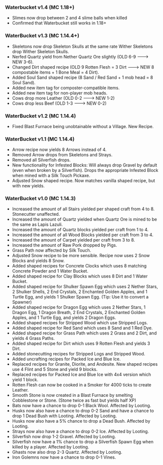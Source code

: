 ### Waterbucket v1.4 (MC 1.18+)
* Slimes now drop between 2 and 4 slime balls when killed
* Confirmed that Waterbucket still works in 1.18+



### WaterBucket v1.3 (MC 1.14.4+)

* Skeletons now drop Skeleton Skulls at the same rate Wither Skeletons drop Wither Skeleton Skulls.
* Nerfed Quartz yield from Nether Quartz Ore slightly (OLD 6-9 ---> NEW 3-6).
* Changed Dirt shaped recipe (OLD 9 Rotten Flesh = 3 Dirt ---> NEW 8 compostable items + 1 Bone Meal = 4 Dirt).
* Added Soul Sand shaped recipe (8 Sand / Red Sand + 1 mob head = 8 Soul Sand).
* Added new item tag for composter-compatible items.
* Added new item tag for non-player mob heads.
* Cows drop more Leather (OLD 0-2 ---> NEW 1-2)
* Cows drop less Beef (OLD 1-3 ---> NEW 0-2)

### WaterBucket v1.2 (MC 1.14.4)

* Fixed Blast Furnace being unobtainable without a Village. New Recipe.

### WaterBucket v1.1 (MC 1.14.4)

* Arrow recipe now yields 8 Arrows instead of 4.
* Removed Arrow drops from Skeletons and Strays.
* Removed all Silverfish drops.
* New functionality for Infested Blocks: Will always drop Gravel by default (even when broken by a Silverfish). Drops the appropriate Infested Block when mined with a Silk Touch Pickaxe.
* Adjusted Snow shaped recipe. Now matches vanilla shaped recipe, but with new yields.

### WaterBucket v1.0 (MC 1.14.3)

* Increased the amount of all Stairs yielded per shaped craft from 4 to 8. Stonecutter unaffected.
* Increased the amount of Quartz yielded when Quartz Ore is mined to be the same as Lapis Lazuli.
* Increased the amount of Quartz blocks yielded per craft from 1 to 4.
* Increased the amount of all Wood Blocks yielded per craft from 3 to 4.
* Increased the amount of Carpet yielded per craft from 3 to 8.
* Increased the amount of Raw Pork dropped by Pigs.
* Grass Path now affected by Silk Touch.
* Adjusted Snow recipe to be more sensible. Recipe now uses 2 Snow Blocks and yields 8 Snow.
* Added shaped recipes for Concrete Clocks which uses 8 matching Concrete Powder and 1 Water Bucket.
* Added shaped recipe for Clay Blocks which uses 8 Dirt and 1 Water Bucket.
* Added shaped recipe for Shulker Spawn Egg which uses 2 Nether Stars, 2 Shulker Shells, 2 End Crystals, 2 Enchanted Golden Apples, and 1 Turtle Egg, and yields 1 Shulker Spawn Egg. (Tip: Use it to convert a Spawner)
* Added shaped recipe for Dragon Egg which uses 2 Nether Stars, 1 Dragon Egg, 1 Dragon Breath, 2 End Crystals, 2 Enchanted Golden Apples, and 1 Turtle Egg, and yields 2 Dragon Eggs.
* Added shaped recipes for Stripped Wood which use Stripped Logs.
* Added shaped recipe for Red Sand which uses 8 Sand and 1 Red Dye.
* Added shaped recipe for Grass Path which uses 2 Grass and 2 Dirt, and yields 4 Grass Paths.
* Added shaped recipe for Dirt which uses 9 Rotten Flesh and yields 3 Dirt.
* Added stonecutting recipes for Stripped Logs and Stripped Wood.
* Added uncrafting recipes for Packed Ice and Blue Ice.
* Replaced recipes for Granite, Diorite, and Andesite. New shaped recipes use 4 Flint and 5 Stone and yield 9 blocks.
* Replaced recipes for Packed Ice and Blue Ice with 4x4 version which yield 1 block.
* Rotten Flesh can now be cooked in a Smoker for 4000 ticks to create Leather.
* Smooth Stone is now created in a Blast Furnace by smelting Cobblestone or Stone. (Stone twice as fast but yields half XP)
* Bats now have a chance to drop 0-1 Black Wool. Affected by Looting.
* Husks now also have a chance to drop 0-2 Sand and have a chance to drop 1 Dead Bush with Looting. Affected by Looting.
* Husks now also have a 5% chance to drop a Dead Bush. Affected by Looting.
* Strays now also have a chance to drop 0-2 Ice. Affected by Looting.
* Silverfish now drop 1-2 Gravel. Affected by Looting.
* Silverfish now have a 1% chance to drop a Silverfish Spawn Egg when killed by a player. Affected by Looting.
* Ghasts now also drop 2-3 Quartz. Affected by Looting.
* Iron Golemns now have a chance to drop 0-1 Vines.
